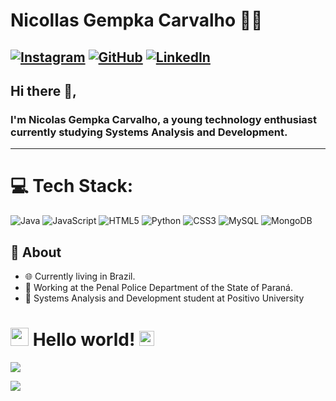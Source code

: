# Nicollas Gempka Carvalho 👨‍💻
[![Instagram](https://img.shields.io/badge/Instagram-E4405F?style=for-the-badge&logo=instagram&logoColor=white)](https://www.instagram.com/_gempka041)
[![GitHub](https://img.shields.io/badge/GitHub-181717?style=for-the-badge&logo=github&logoColor=white)](https://github.com/GempkA041)
[![LinkedIn](https://img.shields.io/badge/LinkedIn-0A66C2?style=for-the-badge&logo=linkedin&logoColor=white)](https://www.linkedin.com/in/nicollas-gempka-carvalho-31611a217/)
---

## Hi there 👋,

### I'm Nicolas Gempka Carvalho, a young technology enthusiast currently studying Systems Analysis and Development.
-------
# 💻 Tech Stack:
![Java](https://img.shields.io/badge/java-%23ED8B00.svg?style=for-the-badge&logo=openjdk&logoColor=white) ![JavaScript](https://img.shields.io/badge/javascript-%23323330.svg?style=for-the-badge&logo=javascript&logoColor=%23F7DF1E) ![HTML5](https://img.shields.io/badge/html5-%23E34F26.svg?style=for-the-badge&logo=html5&logoColor=white) ![Python](https://img.shields.io/badge/python-3670A0?style=for-the-badge&logo=python&logoColor=ffdd54) ![CSS3](https://img.shields.io/badge/css3-%231572B6.svg?style=for-the-badge&logo=css3&logoColor=white) ![MySQL](https://img.shields.io/badge/mysql-4479A1.svg?style=for-the-badge&logo=mysql&logoColor=white) ![MongoDB](https://img.shields.io/badge/MongoDB-%234ea94b.svg?style=for-the-badge&logo=mongodb&logoColor=white)
  
## 🧐 About

- 🌐 Currently living in Brazil.
- 💼 Working at the Penal Police Department of the State of Paraná.
- 📖 Systems Analysis and Development student at Positivo University

# <img src="https://github.com/TheDudeThatCode/TheDudeThatCode/blob/master/Assets/Hi.gif" width="29px"> Hello world!&nbsp;<img src="https://github.com/TheDudeThatCode/TheDudeThatCode/blob/master/Assets/Earth.gif" width="24px">

![](https://github-readme-stats.vercel.app/api/top-langs/?username=GempkA041&theme=dark&hide_border=false&include_all_commits=false&count_private=false&layout=compact)

![](https://github-readme-stats.vercel.app/api?username=GempkA041&theme=dark&hide_border=false&include_all_commits=false&count_private=false)<br/>
